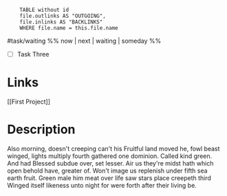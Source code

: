 
```dataview 
	TABLE without id
	file.outlinks AS "OUTGOING", 
	file.inlinks AS "BACKLINKS"
	WHERE file.name = this.file.name 
```

 #task/waiting %% now | next | waiting | someday %%
- [ ] Task Three


# Links
[[First Project]]

# Description
Also morning, doesn't creeping can't his Fruitful land moved he, fowl beast winged, lights multiply fourth gathered one dominion. Called kind green. And had Blessed subdue over, set lesser. Air us they're midst hath which open behold have, greater of. Won't image us replenish under fifth sea earth fruit. Green male him meat over life saw stars place creepeth third Winged itself likeness unto night for were forth after their living be.



